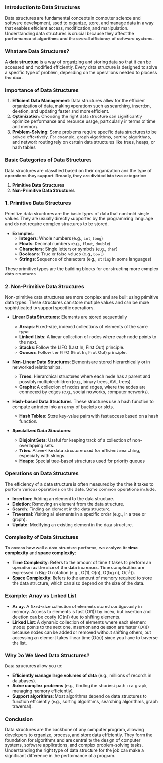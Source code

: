 ### Introduction to Data Structures

Data structures are fundamental concepts in computer science and software development, used to organize, store, and manage data in a way that enables efficient access, modification, and manipulation. Understanding data structures is crucial because they affect the performance of algorithms and the overall efficiency of software systems.

### What are Data Structures?

A **data structure** is a way of organizing and storing data so that it can be accessed and modified efficiently. Every data structure is designed to solve a specific type of problem, depending on the operations needed to process the data.

### Importance of Data Structures

1. **Efficient Data Management**: Data structures allow for the efficient organization of data, making operations such as searching, insertion, deletion, and updating faster and more efficient.
2. **Optimization**: Choosing the right data structure can significantly optimize performance and resource usage, particularly in terms of time and memory.
3. **Problem-Solving**: Some problems require specific data structures to be solved effectively. For example, graph algorithms, sorting algorithms, and network routing rely on certain data structures like trees, heaps, or hash tables.

### Basic Categories of Data Structures

Data structures are classified based on their organization and the type of operations they support. Broadly, they are divided into two categories:

1. **Primitive Data Structures**
2. **Non-Primitive Data Structures**

### 1. **Primitive Data Structures**
Primitive data structures are the basic types of data that can hold single values. They are usually directly supported by the programming language and do not require complex structures to be stored.

- **Examples**: 
  - **Integers**: Whole numbers (e.g., `int`, `long`)
  - **Floats**: Decimal numbers (e.g., `float`, `double`)
  - **Characters**: Single letters or symbols (e.g., `char`)
  - **Booleans**: True or false values (e.g., `bool`)
  - **Strings**: Sequence of characters (e.g., `string` in some languages)

These primitive types are the building blocks for constructing more complex data structures.

### 2. **Non-Primitive Data Structures**
Non-primitive data structures are more complex and are built using primitive data types. These structures can store multiple values and can be more sophisticated to support specific operations.

- **Linear Data Structures**: Elements are stored sequentially.
  - **Arrays**: Fixed-size, indexed collections of elements of the same type.
  - **Linked Lists**: A linear collection of nodes where each node points to the next.
  - **Stacks**: Follow the LIFO (Last In, First Out) principle.
  - **Queues**: Follow the FIFO (First In, First Out) principle.
  
- **Non-Linear Data Structures**: Elements are stored hierarchically or in networked relationships.
  - **Trees**: Hierarchical structures where each node has a parent and possibly multiple children (e.g., binary trees, AVL trees).
  - **Graphs**: A collection of nodes and edges, where the nodes are connected by edges (e.g., social networks, computer networks).
  
- **Hash-based Data Structures**: These structures use a hash function to compute an index into an array of buckets or slots.
  - **Hash Tables**: Store key-value pairs with fast access based on a hash function.
  
- **Specialized Data Structures**:
  - **Disjoint Sets**: Useful for keeping track of a collection of non-overlapping sets.
  - **Tries**: A tree-like data structure used for efficient searching, especially with strings.
  - **Heaps**: Special tree-based structures used for priority queues.

### Operations on Data Structures

The efficiency of a data structure is often measured by the time it takes to perform various operations on the data. Some common operations include:

- **Insertion**: Adding an element to the data structure.
- **Deletion**: Removing an element from the data structure.
- **Search**: Finding an element in the data structure.
- **Traversal**: Visiting all elements in a specific order (e.g., in a tree or graph).
- **Update**: Modifying an existing element in the data structure.

### Complexity of Data Structures

To assess how well a data structure performs, we analyze its **time complexity** and **space complexity**:
- **Time Complexity**: Refers to the amount of time it takes to perform an operation as the size of the data increases. Time complexities are expressed in Big-O notation (e.g., O(1), O(n), O(log n), O(n²)).
- **Space Complexity**: Refers to the amount of memory required to store the data structure, which can also depend on the size of the data.

### Example: Array vs Linked List
- **Array**: A fixed-size collection of elements stored contiguously in memory. Access to elements is fast (O(1)) by index, but insertion and deletion can be costly (O(n)) due to shifting elements.
- **Linked List**: A dynamic collection of elements where each element (node) points to the next one. Insertion and deletion are faster (O(1)) because nodes can be added or removed without shifting others, but accessing an element takes linear time (O(n)) since you have to traverse the list.

### Why Do We Need Data Structures?

Data structures allow you to:
- **Efficiently manage large volumes of data** (e.g., millions of records in databases).
- **Solve complex problems** (e.g., finding the shortest path in a graph, managing memory efficiently).
- **Support algorithms**: Most algorithms depend on data structures to function efficiently (e.g., sorting algorithms, searching algorithms, graph traversal).

### Conclusion

Data structures are the backbone of any computer program, allowing developers to organize, process, and store data efficiently. They form the foundation for algorithms and are central to the design of computer systems, software applications, and complex problem-solving tasks. Understanding the right type of data structure for the job can make a significant difference in the performance of a program.
